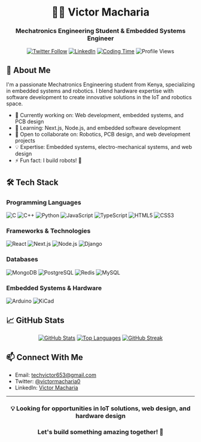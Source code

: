 <div align="center">
  
# 👨‍💻 Victor Macharia

### Mechatronics Engineering Student & Embedded Systems Engineer

[![Twitter Follow](https://img.shields.io/twitter/follow/victormacharia0?logo=twitter&style=for-the-badge)](https://twitter.com/victormacharia0)
[![LinkedIn](https://img.shields.io/badge/LinkedIn-Connect-blue?style=for-the-badge&logo=linkedin)](https://linkedin.com/in/victor-macharia-551b93226/)
[![Coding Time](https://wakatime.com/badge/user/ae8bc349-d595-440d-8d96-7cead2bb6147.svg)](https://wakatime.com/@ae8bc349-d595-440d-8d96-7cead2bb6147)
![Profile Views](https://komarev.com/ghpvc/?username=tyke01&color=blue&style=flat-square)

</div>

## 🚀 About Me

I'm a passionate Mechatronics Engineering student from Kenya, specializing in embedded systems and robotics. I blend hardware expertise with software development to create innovative solutions in the IoT and robotics space.

- 🔭 Currently working on: Web development, embedded systems, and PCB design
- 🌱 Learning: Next.js, Node.js, and embedded software development
- 👯 Open to collaborate on: Robotics, PCB design, and web development projects
- 💡 Expertise: Embedded systems, electro-mechanical systems, and web design
- ⚡ Fun fact: I build robots! 🤖

## 🛠️ Tech Stack

### Programming Languages
![C](https://img.shields.io/badge/C-00599C?style=for-the-badge&logo=c&logoColor=white)
![C++](https://img.shields.io/badge/C++-00599C?style=for-the-badge&logo=c%2B%2B&logoColor=white)
![Python](https://img.shields.io/badge/Python-3776AB?style=for-the-badge&logo=python&logoColor=white)
![JavaScript](https://img.shields.io/badge/JavaScript-F7DF1E?style=for-the-badge&logo=javascript&logoColor=black)
![TypeScript](https://img.shields.io/badge/TypeScript-007ACC?style=for-the-badge&logo=typescript&logoColor=white)
![HTML5](https://img.shields.io/badge/HTML5-E34F26?style=for-the-badge&logo=html5&logoColor=white)
![CSS3](https://img.shields.io/badge/CSS3-1572B6?style=for-the-badge&logo=css3&logoColor=white)

### Frameworks & Technologies
![React](https://img.shields.io/badge/React-20232A?style=for-the-badge&logo=react&logoColor=61DAFB)
![Next.js](https://img.shields.io/badge/Next.js-000000?style=for-the-badge&logo=next.js&logoColor=white)
![Node.js](https://img.shields.io/badge/Node.js-339933?style=for-the-badge&logo=node.js&logoColor=white)
![Django](https://img.shields.io/badge/Django-092E20?style=for-the-badge&logo=django&logoColor=white)

### Databases
![MongoDB](https://img.shields.io/badge/MongoDB-47A248?style=for-the-badge&logo=mongodb&logoColor=white)
![PostgreSQL](https://img.shields.io/badge/PostgreSQL-316192?style=for-the-badge&logo=postgresql&logoColor=white)
![Redis](https://img.shields.io/badge/Redis-DC382D?style=for-the-badge&logo=redis&logoColor=white)
![MySQL](https://img.shields.io/badge/MySQL-4479A1?style=for-the-badge&logo=mysql&logoColor=white)

### Embedded Systems & Hardware
![Arduino](https://img.shields.io/badge/Arduino-00979D?style=for-the-badge&logo=arduino&logoColor=white)
![KiCad](https://img.shields.io/badge/KiCad-314CB0?style=for-the-badge&logo=kicad&logoColor=white)

## 📈 GitHub Stats

<div align="center">
  
[![GitHub Stats](https://github-readme-stats.vercel.app/api?username=tyke01&show_icons=true&theme=tokyonight)](https://github.com/tyke01)
[![Top Languages](https://github-readme-stats.vercel.app/api/top-langs/?username=tyke01&layout=compact&theme=tokyonight)](https://github.com/tyke01)
[![GitHub Streak](https://github-readme-streak-stats.herokuapp.com/?user=tyke01&theme=tokyonight)](https://github.com/tyke01)

</div>

## 📫 Connect With Me

- Email: techvictor653@gmail.com
- Twitter: [@victormacharia0](https://twitter.com/victormacharia0)
- LinkedIn: [Victor Macharia](https://linkedin.com/in/victor-macharia-551b93226/)

---
<div align="center">
  
### 💡 Looking for opportunities in IoT solutions, web design, and hardware design
### Let's build something amazing together! 🚀

</div>
